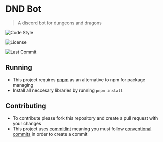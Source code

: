 # DND Bot
> A discord bot for dungeons and dragons

![Code Style](https://img.shields.io/badge/Code%20Style-Prettier-blue?style=flat-square)

![License](https://img.shields.io/github/license/Averyyyyyyyy/dnd-bot?style=flat-square)

![Last Commit](https://img.shields.io/github/last-commit/Averyyyyyyyy/dnd-bot?style=flat-square)

## Running
- This project requires [pnpm](https://pnpm.io/) as an alternative to npm for package managing
- Install all neccesary libraries by running `pnpm install`

## Contributing 
- To contribute please fork this repository and create a pull request with your changes 
- This project uses [commitlint](https://github.com/conventional-changelog/commitlint) meaning you must follow [conventional commits](https://www.conventionalcommits.org) in order to create a commit
